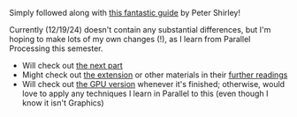 Simply followed along with [this fantastic guide](https://raytracing.github.io/books/RayTracingInOneWeekend.html#antialiasing) by Peter Shirley!

Currently (12/19/24) doesn't contain any substantial differences, but I'm hoping to make lots of my own changes (!), as I learn from Parallel Processing this semester.
- Will check out [the next part](https://raytracing.github.io/books/RayTracingTheNextWeek.html)
- Might check out [the extension](https://raytracing.github.io/books/RayTracingTheRestOfYourLife.html) or other materials in their [further readings](https://github.com/RayTracing/raytracing.github.io/wiki/Further-Readings)
- Will check out [the GPU version](https://github.com/RayTracing/gpu-tracing) whenever it's finished; otherwise, would love to apply any techniques I learn in Parallel to this (even though I know it isn't Graphics)
